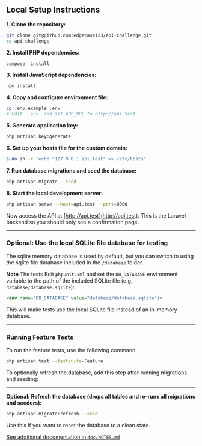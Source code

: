 ## Local Setup Instructions

**1. Clone the repository:**
```sh
git clone git@github.com:edgecase123/api-challenge.git
cd api-challenge
```

**2. Install PHP dependencies:**
```sh
composer install
```

**3. Install JavaScript dependencies:**
```sh
npm install
```

**4. Copy and configure environment file:**
```sh
cp .env.example .env
# Edit `.env` and set APP_URL to http://api.test
```

**5. Generate application key:**
```sh
php artisan key:generate
```

**6. Set up your hosts file for the custom domain:**
```sh
sudo sh -c 'echo "127.0.0.1 api.test" >> /etc/hosts'
```

**7. Run database migrations and seed the database:**
```sh
php artisan migrate --seed
```

**8. Start the local development server:**
```sh
php artisan serve --host=api.test --port=8000
```

Now access the API at [http://api.test](http://api.test). This is the Laravel backend so you should only see a confirmation page.

---

### Optional: Use the local SQLite file database for testing

The sqlite memory database is used by default, but you can switch to using the sqlite file database included in the `/database` folder.

**Note** The tests
Edit `phpunit.xml` and set the `DB_DATABASE` environment variable to the path of the included SQLite file (e.g., `database/database.sqlite`):

```xml
<env name="DB_DATABASE" value="database/database.sqlite"/>
```

This will make tests use the local SQLite file instead of an in-memory database.

---

### Running Feature Tests

To run the feature tests, use the following command:

```sh
php artisan test --testsuite=Feature
```
To optionally refresh the database, add this step after running migrations and seeding:

---

**Optional: Refresh the database (drops all tables and re-runs all migrations and seeders):**
```sh
php artisan migrate:refresh --seed
```

Use this if you want to reset the database to a clean state.

[See additional documentation in `doc/NOTES.md`](doc/NOTES.md)

